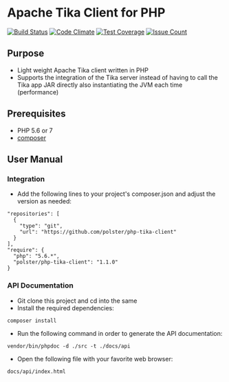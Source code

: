 Apache Tika Client for PHP
==========================

[![Build Status](https://travis-ci.org/polster/php-tika-client.svg?branch=master)](https://travis-ci.org/polster/php-tika-client)
[![Code Climate](https://lima.codeclimate.com/github/polster/php-tika-client/badges/gpa.svg)](https://lima.codeclimate.com/github/polster/php-tika-client)
[![Test Coverage](https://lima.codeclimate.com/github/polster/php-tika-client/badges/coverage.svg)](https://lima.codeclimate.com/github/polster/php-tika-client/coverage)
[![Issue Count](https://lima.codeclimate.com/github/polster/php-tika-client/badges/issue_count.svg)](https://lima.codeclimate.com/github/polster/php-tika-client)

## Purpose

* Light weight Apache Tika client written in PHP
* Supports the integration of the Tika server instead of having to call the Tika app JAR directly also instantiating the JVM each time (performance)

## Prerequisites

* PHP 5.6 or 7
* [composer](https://getcomposer.org/)

## User Manual

### Integration

* Add the following lines to your project's composer.json and adjust the version as needed:
```
"repositories": [
  {
    "type": "git",
    "url": "https://github.com/polster/php-tika-client"
  }
],
"require": {
  "php": "5.6.*",
  "polster/php-tika-client": "1.1.0"
}
```

### API Documentation

* Git clone this project and cd into the same
* Install the required dependencies:
```
composer install
```
* Run the following command in order to generate the API documentation:
```
vendor/bin/phpdoc -d ./src -t ./docs/api
```
* Open the following file with your favorite web browser:
```
docs/api/index.html
```